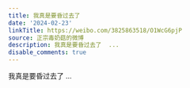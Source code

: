 ```yaml
---
title: 我真是要昏过去了
date: '2024-02-23'
linkTitle: https://weibo.com/3825863518/O1WcG6pjP
source: 正宗毒奶菇的微博
description: 我真是要昏过去了  ...
disable_comments: true
---
```

我真是要昏过去了  ...